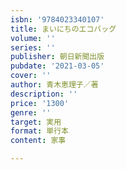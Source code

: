 ```yaml
---
isbn: '9784023340107'
title: まいにちのエコバッグ
volume: ''
series: ''
publisher: 朝日新聞出版
pubdate: '2021-03-05'
cover: ''
author: 青木恵理子／著
description: ''
price: '1300'
genre: ''
target: 実用
format: 単行本
content: 家事

---
```

